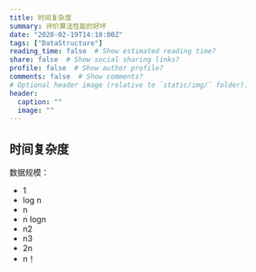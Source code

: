 ```yaml
---
title: 时间复杂度
summary: 评价算法性能的好坏
date: "2020-02-19T14:10:00Z"
tags: ["DataStructure"]
reading_time: false  # Show estimated reading time?
share: false  # Show social sharing links?
profile: false  # Show author profile?
comments: false  # Show comments?
# Optional header image (relative to `static/img/` folder).
header:
  caption: ""
  image: ""
---
```


## 时间复杂度

数据规模：

* 1
* log n
* n
* n logn
* n2
* n3
* 2n
* n！

